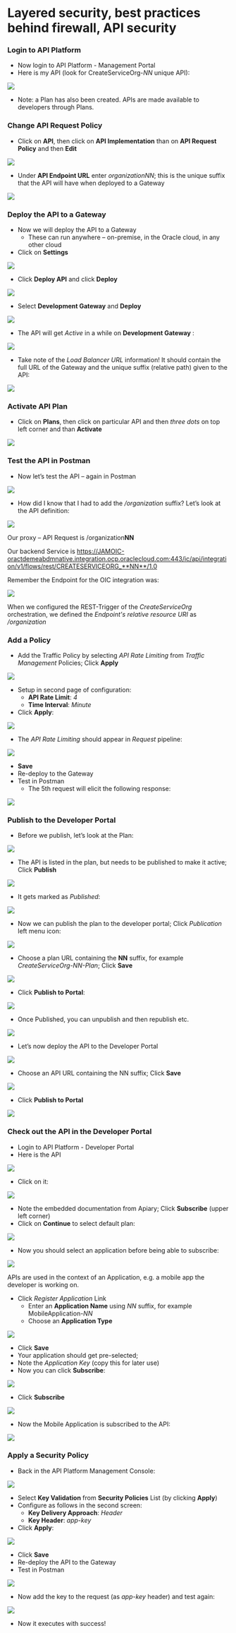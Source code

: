 # Layered security, best practices behind firewall, API security

### Login to API Platform

- Now login to API Platform - Management Portal
- Here is my API (look for CreateServiceOrg-*NN* unique API):

![](images/apip/image010.png)



- Note: a Plan has also been created. APIs are made available to developers through Plans.



### Change API Request Policy

- Click on **API**, then click on **API Implementation** than on **API Request Policy** and then **Edit**

![](images/apip/image020.png)



- Under **API Endpoint URL** enter *organizationNN*; this is the unique suffix that the API will have when deployed to a Gateway

![](images/apip/image030.png)



### Deploy the API to a Gateway

- Now we will deploy the API to a Gateway
  - These can run anywhere – on-premise, in the Oracle cloud, in any other cloud
- Click on **Settings**

![](images/apip/image040.png)



- Click **Deploy API** and click **Deploy**

![](images/apip/image050.png)

- Select **Development Gateway** and **Deploy**


![](images/apip/image060.png)



- The API will get *Active* in a while on **Development Gateway** :

![](images/apip/image070.png)



- Take note of the *Load Balancer URL* information! It should contain the full URL of the Gateway and the unique suffix (relative path) given to the API:

![](images/apip/image071.png)



### Activate API Plan

- Click on **Plans**, then click on particular API and then *three dots* on top left corner and than **Activate**

![](images/apip/image080.png)



### Test the API in Postman

- Now let’s test the API – again in Postman

![](images/apip/image090.png)



- How did I know that I had to add the */organization* suffix? Let’s look at the API definition:

![](images/apip/image100.png)



Our proxy – API Request is /organization**NN**

Our backend Service is https://JAMOIC-oractdemeabdmnative.integration.ocp.oraclecloud.com:443/ic/api/integration/v1/flows/rest/CREATESERVICEORG_**NN**/1.0

Remember the Endpoint for the OIC integration was:

![](images/apip/image105.png)

When we configured the REST-Trigger of the *CreateServiceOrg* orchestration, we defined the *Endpoint's relative resource URI* as */organization*



### Add a Policy

- Add the Traffic Policy by selecting *API Rate Limiting* from *Traffic Management* Policies; Click **Apply**

![](images/apip/image110.png)



- Setup in second page of configuration:
  - **API Rate Limit**: *4*
  - **Time Interval**: *Minute*
- Click **Apply**:

![](images/apip/image120.png)



- The *API Rate Limiting* should appear in *Request* pipeline:

![](images/apip/image130.png)



- **Save**
- Re-deploy to the Gateway
- Test in Postman
  - The 5th request will elicit the following response:

![](images/apip/image140.png)



### Publish to the Developer Portal

- Before we publish, let’s look at the Plan:

![](images/apip/image150.png)



- The API is listed in the plan, but needs to be published to make it active; Click **Publish**

![](images/apip/image160.png)



- It gets marked as *Published*:

![](images/apip/image170.png)



- Now we can publish the plan to the developer portal; Click *Publication* left menu icon:

![](images/apip/image180.png)



- Choose a plan URL containing the **NN** suffix, for example *CreateServiceOrg-NN-Plan*; Click **Save**

![](images/apip/image190.png)



- Click **Publish to Portal**:

![](images/apip/image195.png)



- Once Published, you can unpublish and then republish etc.

![](images/apip/image200.png)



- Let’s now deploy the API to the Developer Portal

![](images/apip/image210.png)



- Choose an API URL containing the NN suffix; Click **Save**

![](images/apip/image220.png)



- Click **Publish to Portal**

![](images/apip/image230.png)



### Check out the API in the Developer Portal

- Login to API Platform - Developer Portal
- Here is the API

![](images/apip/image240.png)



- Click on it:

![](images/apip/image250.png)



- Note the embedded documentation from Apiary; Click **Subscribe** (upper left corner)
- Click on **Continue** to select default plan:

![](images/apip/image260.png)



- Now you should select an application before being able to subscribe:


![](images/apip/image270.png)



APIs are used in the context of an Application, e.g. a mobile app the developer is working on.

- Click *Register Application* Link
  - Enter an **Application Name** using *NN* suffix, for example MobileApplication-*NN*
  - Choose an **Application Type**

![](images/apip/image280.png)



- Click **Save**
- Your application should get pre-selected;
- Note the *Application Key* (copy this for later use)
- Now you can click **Subscribe**:

![](images/apip/image285.png)



- Click **Subscribe**

![](images/apip/image290.png)



- Now the Mobile Application is subscribed to the API:

![](images/apip/image300.png)



### Apply a Security Policy

- Back in the API Platform Management Console:

![](images/apip/image310.png)



- Select **Key Validation** from **Security Policies** List (by clicking **Apply**)
- Configure as follows in the second screen:
  - **Key Delivery Approach**: *Header*
  - **Key Header**: *app-key*
- Click **Apply**:

![](images/apip/image320.png)



- Click **Save**
- Re-deploy the API to the Gateway
- Test in Postman

![](images/apip/image330.png)



- Now add the key to the request (as *app-key* header) and test again:

![](images/apip/image340.png)



- Now it executes with success!